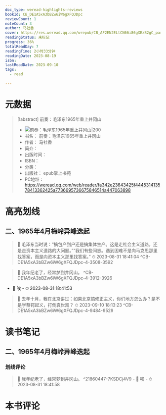 ```yaml
---
doc_type: weread-highlights-reviews
bookId: CB_DE1A5xA3bBZw6iW6gXFQJDpc
reviewCount: 1
noteCount: 3
author: 马社香
cover: https://res.weread.qq.com/wrepub/CB_AF2EN2ELtCN66i86gXEzB2gC_parsecover
readingStatus: 未标记
progress: 36%
totalReadDay: 7
readingTime: 2小时33分钟
readingDate: 2023-08-19
isbn: 
lastReadDate: 2023-09-10
tags:
  - read

---
```

# 元数据
> [!abstract] 前奏：毛泽东1965年重上井冈山
> - ![ 前奏：毛泽东1965年重上井冈山|200](https://res.weread.qq.com/wrepub/CB_AF2EN2ELtCN66i86gXEzB2gC_parsecover)
> - 书名： 前奏：毛泽东1965年重上井冈山
> - 作者： 马社香
> - 简介： 
> - 出版时间： 
> - ISBN： 
> - 分类： 
> - 出版社： epub掌上书苑
> - PC地址：https://weread.qq.com/web/reader/fa342e23643425f444531413578413362425a7736695736675846514a447063898

# 高亮划线

## 二、1965年4月梅岭异峰迭起

> 📌 毛泽东当时说：“搞包产到户还是搞集体生产。这是走社会主义道路，还是走资本主义道路的大问题。”“我们有些同志。遇到困难不是向马克思那里找答案，而是向资本主义那里找答案。” 
> ⏱ 2023-08-31 18:41:04 ^CB-DE1A5xA3bBZw6iW6gXFQJDpc-4-3508-3592

> 📌 我年纪老了，经常梦到井冈山。 ^CB-DE1A5xA3bBZw6iW6gXFQJDpc-4-3912-3926
- 💭 唉 - ⏱ 2023-08-31 18:41:53 

> 📌 去年十月，我在北京讲过：如果北京搞修正主义，你们地方怎么办？是不是学蔡锷起义，打倒袁世凯？ 
> ⏱ 2023-09-10 18:13:23 ^CB-DE1A5xA3bBZw6iW6gXFQJDpc-4-9484-9529

# 读书笔记

## 二、1965年4月梅岭异峰迭起

### 划线评论
> 📌 我年纪老了，经常梦到井冈山。  ^21860447-7KSDCj4V9
    - 💭 唉
    - ⏱ 2023-08-31 18:41:58
   
# 本书评论

